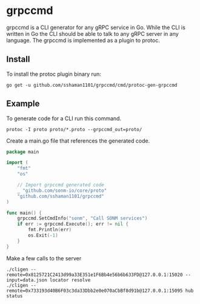 # grpccmd

grpccmd is a CLI generator for any gRPC service in Go.
While the CLI is written in Go the CLI should be able to talk to any gRPC server in any language.
The grpccmd is implemented as a plugin to protoc.

## Install

To install the protoc plugin binary run:

```
go get -u github.com/sshaman1101/grpccmd/cmd/protoc-gen-grpccmd
```

## Example

To generate code for a CLI run this command.

```
protoc -I proto proto/*.proto --grpccmd_out=proto/
```


Create a main.go file that references the generated code.

```go
package main

import (
    "fmt"
    "os"

    // Import grpccmd generated code
    _ "github.com/sonm-io/core/proto"
    "github.com/sshaman1101/grpccmd"
)

func main() {
	grpccmd.SetCmdInfo("sonm", "Call SONM services")
    if err := grpccmd.Execute(); err != nil {
        fmt.Println(err)
        os.Exit(-1)
    }
}
```

Make a few calls to the server

```
./cligen --remote=0x8125721C2413d99a33E351e1F6Bb4e56b6b633FD@127.0.0.1:15020 --input=data.json locator resolve
./cligen --remote=0x733193d40B6F03c3da33Dbb2e0e070aCbBf8d91b@127.0.0.1:15095 hub status
```

